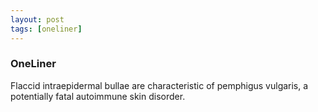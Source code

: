 ```yaml
---
layout: post
tags: [oneliner]
---
```



### OneLiner

Flaccid intraepidermal bullae are characteristic of pemphigus vulgaris, a potentially fatal autoimmune skin disorder.
